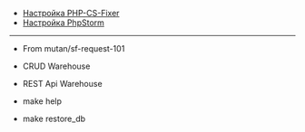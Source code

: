 
* [Настройка PHP-CS-Fixer](doc/fixer.md)
* [Настройка PhpStorm](doc/phpstorm.md)

***

- From mutan/sf-request-101
- CRUD Warehouse
- REST Api Warehouse

- make help
- make restore_db
